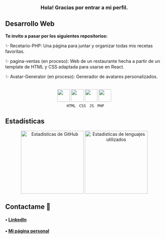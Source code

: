 <h3 align="center">Hola! Gracias por entrar a mi perfil.</h3>

## Desarrollo Web
<p><strong>Te invito a pasar por los siguientes repositorios:</strong></p>

:sparkles: Recetario-PHP: Una página para juntar y organizar todas mis recetas favoritas.

:sparkles: pagina-ventas (en proceso): Web de un restaurante hecha a partir de un template de HTML y CSS adaptada para usarse en React.

:sparkles: Avatar-Generator (en proceso): Generador de avatares personalizados.
  
<br>

<div align="center">
      <img align="bottom" width="40" src="https://github.com/MarikIshtar007/MarikIshtar007/blob/master/images/html.svg">
      <img width="40" src="https://github.com/MarikIshtar007/MarikIshtar007/blob/master/images/css.svg">
      <img width="40" src="https://github.com/MarikIshtar007/MarikIshtar007/blob/master/images/js.svg">
      <img width="40" src="https://github.com/MarikIshtar007/MarikIshtar007/blob/master/images/php.svg">
</div>

<div align="center"> 
      <code> HTML</code>
      <code > CSS</code>
      <code> JS</code>
      <code> PHP</code>
</div>

  
## Estadísticas
<div align="center">
    <img align="center" height="200" src="https://github-readme-stats.vercel.app/api?username=MartinaFSA&show_icons=true&theme=tokyonight&locale=es&custom_title=Estadísticas%20de%20GitHub&line_height=27" alt="Estadísticas de GitHub"/> <img  height="200" align="center" src="https://github-readme-stats.vercel.app/api/top-langs/?username=MartinaFSA&theme=tokyonight&locale=es&layout=compact" alt="Estadísticas de lenguajes utilizados"/>
 </div>
  

## Contactame :speech_balloon:

<h4> • <a href="https://www.linkedin.com/in/martina-fernandez-suarez-anzorena/">LinkedIn</a>
<h4> • <a href="https://martinafernandezsuarez.com.ar">Mi página personal</a>
